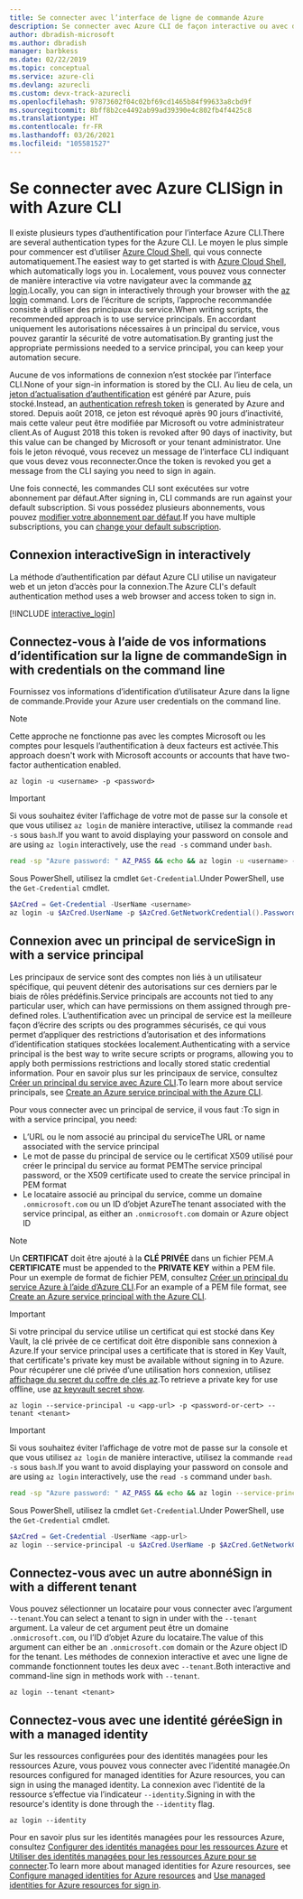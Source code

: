 ```yaml
---
title: Se connecter avec l’interface de ligne de commande Azure
description: Se connecter avec Azure CLI de façon interactive ou avec des informations d’identification locales
author: dbradish-microsoft
ms.author: dbradish
manager: barbkess
ms.date: 02/22/2019
ms.topic: conceptual
ms.service: azure-cli
ms.devlang: azurecli
ms.custom: devx-track-azurecli
ms.openlocfilehash: 97873602f04c02bf69cd1465b84f99633a8cbd9f
ms.sourcegitcommit: 8bff8b2ce4492ab99ad39390e4c802fb4f4425c8
ms.translationtype: HT
ms.contentlocale: fr-FR
ms.lasthandoff: 03/26/2021
ms.locfileid: "105581527"
---
```

# <a name="sign-in-with-azure-cli"></a><span data-ttu-id="432f3-103">Se connecter avec Azure CLI</span><span class="sxs-lookup"><span data-stu-id="432f3-103">Sign in with Azure CLI</span></span> 

<span data-ttu-id="432f3-104">Il existe plusieurs types d’authentification pour l’interface Azure CLI.</span><span class="sxs-lookup"><span data-stu-id="432f3-104">There are several authentication types for the Azure CLI.</span></span> <span data-ttu-id="432f3-105">Le moyen le plus simple pour commencer est d’utiliser [Azure Cloud Shell](/azure/cloud-shell/overview), qui vous connecte automatiquement.</span><span class="sxs-lookup"><span data-stu-id="432f3-105">The easiest way to get started is with [Azure Cloud Shell](/azure/cloud-shell/overview), which automatically logs you in.</span></span>
<span data-ttu-id="432f3-106">Localement, vous pouvez vous connecter de manière interactive via votre navigateur avec la commande [az login](/cli/azure/reference-index#az_login).</span><span class="sxs-lookup"><span data-stu-id="432f3-106">Locally, you can sign in interactively through your browser with the [az login](/cli/azure/reference-index#az_login) command.</span></span> <span data-ttu-id="432f3-107">Lors de l’écriture de scripts, l’approche recommandée consiste à utiliser des principaux du service.</span><span class="sxs-lookup"><span data-stu-id="432f3-107">When writing scripts, the recommended approach is to use service principals.</span></span> <span data-ttu-id="432f3-108">En accordant uniquement les autorisations nécessaires à un principal du service, vous pouvez garantir la sécurité de votre automatisation.</span><span class="sxs-lookup"><span data-stu-id="432f3-108">By granting just the appropriate permissions needed to a service principal, you can keep your automation secure.</span></span>

<span data-ttu-id="432f3-109">Aucune de vos informations de connexion n’est stockée par l’interface CLI.</span><span class="sxs-lookup"><span data-stu-id="432f3-109">None of your sign-in information is stored by the CLI.</span></span> <span data-ttu-id="432f3-110">Au lieu de cela, un [jeton d’actualisation d’authentification](/azure/active-directory/develop/v1-id-and-access-tokens#refresh-tokens) est généré par Azure, puis stocké.</span><span class="sxs-lookup"><span data-stu-id="432f3-110">Instead, an [authentication refresh token](/azure/active-directory/develop/v1-id-and-access-tokens#refresh-tokens) is generated by Azure and stored.</span></span> <span data-ttu-id="432f3-111">Depuis août 2018, ce jeton est révoqué après 90 jours d’inactivité, mais cette valeur peut être modifiée par Microsoft ou votre administrateur client.</span><span class="sxs-lookup"><span data-stu-id="432f3-111">As of August 2018 this token is revoked after 90 days of inactivity, but this value can be changed by Microsoft or your tenant administrator.</span></span> <span data-ttu-id="432f3-112">Une fois le jeton révoqué, vous recevez un message de l’interface CLI indiquant que vous devez vous reconnecter.</span><span class="sxs-lookup"><span data-stu-id="432f3-112">Once the token is revoked you get a message from the CLI saying you need to sign in again.</span></span>

<span data-ttu-id="432f3-113">Une fois connecté, les commandes CLI sont exécutées sur votre abonnement par défaut.</span><span class="sxs-lookup"><span data-stu-id="432f3-113">After signing in, CLI commands are run against your default subscription.</span></span> <span data-ttu-id="432f3-114">Si vous possédez plusieurs abonnements, vous pouvez [modifier votre abonnement par défaut](manage-azure-subscriptions-azure-cli.md).</span><span class="sxs-lookup"><span data-stu-id="432f3-114">If you have multiple subscriptions, you can [change your default subscription](manage-azure-subscriptions-azure-cli.md).</span></span>

## <a name="sign-in-interactively"></a><span data-ttu-id="432f3-115">Connexion interactive</span><span class="sxs-lookup"><span data-stu-id="432f3-115">Sign in interactively</span></span>

<span data-ttu-id="432f3-116">La méthode d’authentification par défaut Azure CLI utilise un navigateur web et un jeton d’accès pour la connexion.</span><span class="sxs-lookup"><span data-stu-id="432f3-116">The Azure CLI's default authentication method uses a web browser and access token to sign in.</span></span>

[!INCLUDE [interactive_login](includes/interactive-login.md)]

## <a name="sign-in-with-credentials-on-the-command-line"></a><span data-ttu-id="432f3-117">Connectez-vous à l’aide de vos informations d’identification sur la ligne de commande</span><span class="sxs-lookup"><span data-stu-id="432f3-117">Sign in with credentials on the command line</span></span>

<span data-ttu-id="432f3-118">Fournissez vos informations d’identification d’utilisateur Azure dans la ligne de commande.</span><span class="sxs-lookup"><span data-stu-id="432f3-118">Provide your Azure user credentials on the command line.</span></span>

> [!Note]
> <span data-ttu-id="432f3-119">Cette approche ne fonctionne pas avec les comptes Microsoft ou les comptes pour lesquels l’authentification à deux facteurs est activée.</span><span class="sxs-lookup"><span data-stu-id="432f3-119">This approach doesn't work with Microsoft accounts or accounts that have two-factor authentication enabled.</span></span>

```azurecli-interactive
az login -u <username> -p <password>
```

> [!IMPORTANT]
> <span data-ttu-id="432f3-120">Si vous souhaitez éviter l’affichage de votre mot de passe sur la console et que vous utilisez `az login` de manière interactive, utilisez la commande `read -s` sous `bash`.</span><span class="sxs-lookup"><span data-stu-id="432f3-120">If you want to avoid displaying your password on console and are using `az login` interactively, use the `read -s` command under `bash`.</span></span>
>
> ```bash
> read -sp "Azure password: " AZ_PASS && echo && az login -u <username> -p $AZ_PASS
> ```
>
> <span data-ttu-id="432f3-121">Sous PowerShell, utilisez la cmdlet `Get-Credential`.</span><span class="sxs-lookup"><span data-stu-id="432f3-121">Under PowerShell, use the `Get-Credential` cmdlet.</span></span>
>
> ```powershell
> $AzCred = Get-Credential -UserName <username>
> az login -u $AzCred.UserName -p $AzCred.GetNetworkCredential().Password
> ```

## <a name="sign-in-with-a-service-principal"></a><span data-ttu-id="432f3-122">Connexion avec un principal de service</span><span class="sxs-lookup"><span data-stu-id="432f3-122">Sign in with a service principal</span></span>

<span data-ttu-id="432f3-123">Les principaux de service sont des comptes non liés à un utilisateur spécifique, qui peuvent détenir des autorisations sur ces derniers par le biais de rôles prédéfinis.</span><span class="sxs-lookup"><span data-stu-id="432f3-123">Service principals are accounts not tied to any particular user, which can have permissions on them assigned through pre-defined roles.</span></span> <span data-ttu-id="432f3-124">L’authentification avec un principal de service est la meilleure façon d’écrire des scripts ou des programmes sécurisés, ce qui vous permet d’appliquer des restrictions d’autorisation et des informations d’identification statiques stockées localement.</span><span class="sxs-lookup"><span data-stu-id="432f3-124">Authenticating with a service principal is the best way to write secure scripts or programs, allowing you to apply both permissions restrictions and locally stored static credential information.</span></span> <span data-ttu-id="432f3-125">Pour en savoir plus sur les principaux de service, consultez [Créer un principal du service avec Azure CLI](./create-an-azure-service-principal-azure-cli.md#sign-in-using-a-service-principal).</span><span class="sxs-lookup"><span data-stu-id="432f3-125">To learn more about service principals, see [Create an Azure service principal with the Azure CLI](./create-an-azure-service-principal-azure-cli.md#sign-in-using-a-service-principal).</span></span>

<span data-ttu-id="432f3-126">Pour vous connecter avec un principal de service, il vous faut :</span><span class="sxs-lookup"><span data-stu-id="432f3-126">To sign in with a service principal, you need:</span></span>

* <span data-ttu-id="432f3-127">L’URL ou le nom associé au principal du service</span><span class="sxs-lookup"><span data-stu-id="432f3-127">The URL or name associated with the service principal</span></span>
* <span data-ttu-id="432f3-128">Le mot de passe du principal de service ou le certificat X509 utilisé pour créer le principal du service au format PEM</span><span class="sxs-lookup"><span data-stu-id="432f3-128">The service principal password, or the X509 certificate used to create the service principal in PEM format</span></span>
* <span data-ttu-id="432f3-129">Le locataire associé au principal du service, comme un domaine `.onmicrosoft.com` ou un ID d’objet Azure</span><span class="sxs-lookup"><span data-stu-id="432f3-129">The tenant associated with the service principal, as either an `.onmicrosoft.com` domain or Azure object ID</span></span>

> [!NOTE]
> <span data-ttu-id="432f3-130">Un **CERTIFICAT** doit être ajouté à la **CLÉ PRIVÉE** dans un fichier PEM.</span><span class="sxs-lookup"><span data-stu-id="432f3-130">A **CERTIFICATE** must be appended to the **PRIVATE KEY** within a PEM file.</span></span>  <span data-ttu-id="432f3-131">Pour un exemple de format de fichier PEM, consultez [Créer un principal du service Azure à l’aide d’Azure CLI](./create-an-azure-service-principal-azure-cli.md#sign-in-using-a-service-principal).</span><span class="sxs-lookup"><span data-stu-id="432f3-131">For an example of a PEM file format, see [Create an Azure service principal with the Azure CLI](./create-an-azure-service-principal-azure-cli.md#sign-in-using-a-service-principal).</span></span> 
>

> [!IMPORTANT]
>
> <span data-ttu-id="432f3-132">Si votre principal du service utilise un certificat qui est stocké dans Key Vault, la clé privée de ce certificat doit être disponible sans connexion à Azure.</span><span class="sxs-lookup"><span data-stu-id="432f3-132">If your service principal uses a certificate that is stored in Key Vault, that certificate's private key must be available without signing in to Azure.</span></span> <span data-ttu-id="432f3-133">Pour récupérer une clé privée d’une utilisation hors connexion, utilisez [affichage du secret du coffre de clés az](/cli/azure/keyvault/secret).</span><span class="sxs-lookup"><span data-stu-id="432f3-133">To retrieve a private key for use offline, use [az keyvault secret show](/cli/azure/keyvault/secret).</span></span>

```azurecli-interactive
az login --service-principal -u <app-url> -p <password-or-cert> --tenant <tenant>
```

> [!IMPORTANT]
> <span data-ttu-id="432f3-134">Si vous souhaitez éviter l’affichage de votre mot de passe sur la console et que vous utilisez `az login` de manière interactive, utilisez la commande `read -s` sous `bash`.</span><span class="sxs-lookup"><span data-stu-id="432f3-134">If you want to avoid displaying your password on console and are using `az login` interactively, use the `read -s` command under `bash`.</span></span>
>
> ```bash
> read -sp "Azure password: " AZ_PASS && echo && az login --service-principal -u <app-url> -p $AZ_PASS --tenant <tenant>
> ```
>
> <span data-ttu-id="432f3-135">Sous PowerShell, utilisez la cmdlet `Get-Credential`.</span><span class="sxs-lookup"><span data-stu-id="432f3-135">Under PowerShell, use the `Get-Credential` cmdlet.</span></span>
>
> ```powershell
> $AzCred = Get-Credential -UserName <app-url>
> az login --service-principal -u $AzCred.UserName -p $AzCred.GetNetworkCredential().Password --tenant <tenant>
> ```

## <a name="sign-in-with-a-different-tenant"></a><span data-ttu-id="432f3-136">Connectez-vous avec un autre abonné</span><span class="sxs-lookup"><span data-stu-id="432f3-136">Sign in with a different tenant</span></span>

<span data-ttu-id="432f3-137">Vous pouvez sélectionner un locataire pour vous connecter avec l’argument `--tenant`.</span><span class="sxs-lookup"><span data-stu-id="432f3-137">You can select a tenant to sign in under with the `--tenant` argument.</span></span> <span data-ttu-id="432f3-138">La valeur de cet argument peut être un domaine `.onmicrosoft.com`, ou l’ID d’objet Azure du locataire.</span><span class="sxs-lookup"><span data-stu-id="432f3-138">The value of this argument can either be an `.onmicrosoft.com` domain or the Azure object ID for the tenant.</span></span> <span data-ttu-id="432f3-139">Les méthodes de connexion interactive et avec une ligne de commande fonctionnent toutes les deux avec `--tenant`.</span><span class="sxs-lookup"><span data-stu-id="432f3-139">Both interactive and command-line sign in methods work with `--tenant`.</span></span>

```azurecli-interactive
az login --tenant <tenant>
```

## <a name="sign-in-with-a-managed-identity"></a><span data-ttu-id="432f3-140">Connectez-vous avec une identité gérée</span><span class="sxs-lookup"><span data-stu-id="432f3-140">Sign in with a managed identity</span></span>

<span data-ttu-id="432f3-141">Sur les ressources configurées pour des identités managées pour les ressources Azure, vous pouvez vous connecter avec l’identité managée.</span><span class="sxs-lookup"><span data-stu-id="432f3-141">On resources configured for managed identities for Azure resources, you can sign in using the managed identity.</span></span> <span data-ttu-id="432f3-142">La connexion avec l’identité de la ressource s’effectue via l’indicateur `--identity`.</span><span class="sxs-lookup"><span data-stu-id="432f3-142">Signing in with the resource's identity is done through the `--identity` flag.</span></span>

```azurecli-interactive
az login --identity
```

<span data-ttu-id="432f3-143">Pour en savoir plus sur les identités managées pour les ressources Azure, consultez [Configurer des identités managées pour les ressources Azure](/azure/active-directory/managed-identities-azure-resources/qs-configure-cli-windows-vm) et [Utiliser des identités managées pour les ressources Azure pour se connecter](/azure/active-directory/managed-identities-azure-resources/how-to-use-vm-sign-in).</span><span class="sxs-lookup"><span data-stu-id="432f3-143">To learn more about managed identities for Azure resources, see [Configure managed identities for Azure resources](/azure/active-directory/managed-identities-azure-resources/qs-configure-cli-windows-vm) and [Use managed identities for Azure resources for sign in](/azure/active-directory/managed-identities-azure-resources/how-to-use-vm-sign-in).</span></span>